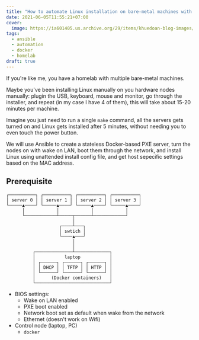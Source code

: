 ```yaml
---
title: "How to automate Linux installation on bare-metal machines with Docker and Ansible"
date: 2021-06-05T11:55:21+07:00
cover:
  image: https://ia601405.us.archive.org/29/items/khuedoan-blog-images/automate-linux-installation-on-bare-metal-machines-cover.jpg
tags:
  - ansible
  - automation
  - docker
  - homelab
draft: true
---
```


If you're like me, you have a homelab with multiple bare-metal machines.

Maybe you've been installing Linux manually on you hardware nodes manually: plugin the USB, keyboard, mouse and monitor, go through the installer, and repeat (in my case I have 4 of them), this will take about 15-20 minutes per machine.

Imagine you just need to run a single `make` command, all the servers gets turned on and Linux gets installed after 5 minutes, without needing you to even touch the power button.

We will use Ansible to create a stateless Docker-based PXE server, turn the nodes on with wake on LAN, boot them through the network, and install Linux using unattended install config file, and get host sepecific settings based on the MAC address.

## Prerequisite

```
┌──────────┐ ┌──────────┐ ┌──────────┐ ┌──────────┐
│ server 0 │ │ server 1 │ │ server 2 │ │ server 3 │
└─────▲────┘ └─────▲────┘ └─────▲────┘ └─────▲────┘
      │            │            │            │
      └────────────┴─────┬──────┴────────────┘
                         │
                    ┌────┴───┐
                    │ swtich │
                    └────▲───┘
                         │
                         │
          ┌──────────────┴─────────────┐
          │           laptop           │
          │ ┌──────┐ ┌──────┐ ┌──────┐ │
          │ │ DHCP │ │ TFTP │ │ HTTP │ │
          │ └──────┘ └──────┘ └──────┘ │
          │      (Docker containers)   │
          └────────────────────────────┘
```

- BIOS settings:
  - Wake on LAN enabled
  - PXE boot enabled
  - Network boot set as default when wake from the network
  - Ethernet (doesn't work on Wifi)
- Control node (laptop, PC)
  - `docker`
